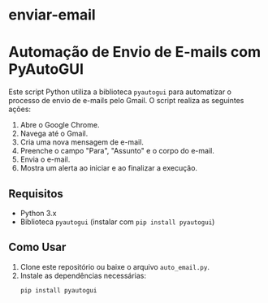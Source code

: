 # enviar-email
# Automação de Envio de E-mails com PyAutoGUI

Este script Python utiliza a biblioteca `pyautogui` para automatizar o processo de envio de e-mails pelo Gmail. O script realiza as seguintes ações:

1. Abre o Google Chrome.
2. Navega até o Gmail.
3. Cria uma nova mensagem de e-mail.
4. Preenche o campo "Para", "Assunto" e o corpo do e-mail.
5. Envia o e-mail.
6. Mostra um alerta ao iniciar e ao finalizar a execução.

## Requisitos

- Python 3.x
- Biblioteca `pyautogui` (instalar com `pip install pyautogui`)

## Como Usar

1. Clone este repositório ou baixe o arquivo `auto_email.py`.
2. Instale as dependências necessárias:
   ```bash
   pip install pyautogui
